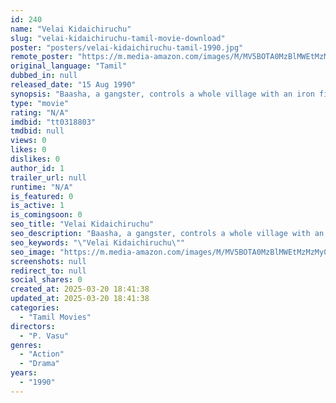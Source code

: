 ```yaml
---
id: 240
name: "Velai Kidaichiruchu"
slug: "velai-kidaichiruchu-tamil-movie-download"
poster: "posters/velai-kidaichiruchu-tamil-1990.jpg"
remote_poster: "https://m.media-amazon.com/images/M/MV5BOTA0MzBlMWEtMzMzMy00OTY5LTliMGMtYmE0OTkwNmZhODlmXkEyXkFqcGdeQXVyMTEzNzg0Mjkx._V1_SX300.jpg"
original_language: "Tamil"
dubbed_in: null
released_date: "15 Aug 1990"
synopsis: "Baasha, a gangster, controls a whole village with an iron fist. Pazhanisamy, who relocates to the village, questions the riots and earns Baasha's enmity. Can he defeat Baasha and save the people?"
type: "movie"
rating: "N/A"
imdbid: "tt0318803"
tmdbid: null
views: 0
likes: 0
dislikes: 0
author_id: 1
trailer_url: null
runtime: "N/A"
is_featured: 0
is_active: 1
is_comingsoon: 0
seo_title: "Velai Kidaichiruchu"
seo_description: "Baasha, a gangster, controls a whole village with an iron fist. Pazhanisamy, who relocates to the village, questions the riots and earns Baasha's enmity. Can he defeat Baasha and save the people?"
seo_keywords: "\"Velai Kidaichiruchu\""
seo_image: "https://m.media-amazon.com/images/M/MV5BOTA0MzBlMWEtMzMzMy00OTY5LTliMGMtYmE0OTkwNmZhODlmXkEyXkFqcGdeQXVyMTEzNzg0Mjkx._V1_SX300.jpg"
screenshots: null
redirect_to: null
social_shares: 0
created_at: 2025-03-20 18:41:38
updated_at: 2025-03-20 18:41:38
categories:
  - "Tamil Movies"
directors:
  - "P. Vasu"
genres:
  - "Action"
  - "Drama"
years:
  - "1990"
---
```

